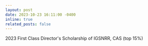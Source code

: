 ```yaml
---
layout: post
date: 2023-10-23 16:11:00 -0400
inline: true
related_posts: false
---
```


2023 First Class Director's Scholarship of IGSNRR, CAS (top 15%)

